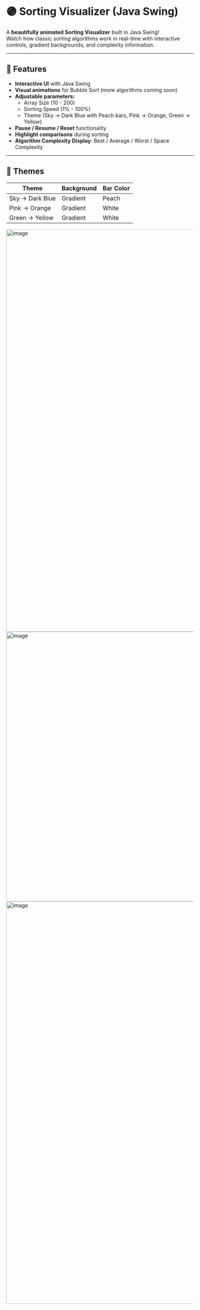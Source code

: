 # 🟣 Sorting Visualizer (Java Swing)

A **beautifully animated Sorting Visualizer** built in Java Swing!  
Watch how classic sorting algorithms work in real-time with interactive controls, gradient backgrounds, and complexity information.

---

## 🌟 Features

- **Interactive UI** with Java Swing  
- **Visual animations** for Bubble Sort (more algorithms coming soon)  
- **Adjustable parameters:**  
  - Array Size (10 - 200)  
  - Sorting Speed (1% - 100%)  
  - Theme (Sky → Dark Blue with Peach bars, Pink → Orange, Green → Yellow)  
- **Pause / Resume / Reset** functionality  
- **Highlight comparisons** during sorting  
- **Algorithm Complexity Display**: Best / Average / Worst / Space Complexity  

---

## 🎨 Themes

| Theme           | Background        | Bar Color     |
|-----------------|-----------------|---------------|
| Sky → Dark Blue  | Gradient         | Peach         |
| Pink → Orange    | Gradient         | White         |
| Green → Yellow   | Gradient         | White         |


<img width="1919" height="1079" alt="image" src="https://github.com/user-attachments/assets/772b7f9b-9162-4f8d-8f43-e81c4f0dc88f" />
<img width="1081" height="723" alt="image" src="https://github.com/user-attachments/assets/c3849062-da7b-445e-acf8-f35a168b8d7b" />
<img width="1919" height="1079" alt="image" src="https://github.com/user-attachments/assets/13c28c3b-693d-49ec-9518-4d52e1ebfdb6" />



